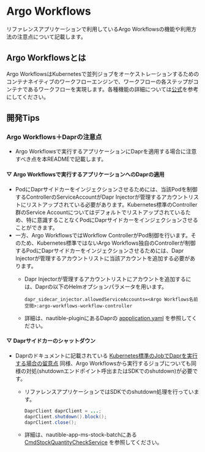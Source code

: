 # Argo Workflows
リファレンスアプリケーションで利用しているArgo Workflowsの機能や利用方法の注意点について記載します。

## Argo Workflowsとは
Argo WorkflowsはKubernetesで並列ジョブをオーケストレーションするためのコンテナネイティブのワークフローエンジンで、ワークフローの各ステップがコンテナであるワークフローを実現します。各種機能の詳細については[公式](https://argoproj.github.io/argo-workflows/)を参考にしてください。

## 開発Tips

### Argo Workflows＋Daprの注意点
- Argo Workflowsで実行するアプリケーションにDaprを適用する場合に注意すべき点を本READMEで記載します。

#### ▽ Argo Workflowsで実行するアプリケーションへのDaprの適用
- PodにDaprサイドカーをインジェクションさせるためには、当該Podを制御するControllerのServiceAccountがDapr Injectorが管理するアカウントリストにリストアップされている必要があります。Kubernetes標準のController群のService Accountについてはデフォルトでリストアップされているため、特に意識することなくPodにDaprサイドカーをインジェクションさせることができます。
- 一方、Argo WorkflowsではWorkflow ControllerがPod制御を行います。そのため、Kubernetes標準ではないArgo Workflows独自のControllerが制御するPodにDaprサイドカーをインジェクションさせるためには、Dapr Injectorが管理するアカウントリストに当該アカウントを追加する必要があります。
  - Dapr Injectorが管理するアカウントリストにアカウントを追加するには、Daprの以下のHelmオプションパラメータを用います。
    ```properties
    dapr_sidecar_injector.allowedServiceAccounts=<Argo Workflows名前空間>:argo-workflows-workflow-controller
    ```

  - 詳細は、nautible-pluginにあるDaprの [appplication.yaml](https://github.com/nautible/nautible-plugin/blob/main/distributed-application/application.yaml) を参照してください。

#### ▽ Daprサイドカーのシャットダウン
- Daprのドキュメントに記載されている [Kubernetes標準のJobでDaprを実行する場合の留意点](https://docs.dapr.io/operations/hosting/kubernetes/kubernetes-job/) 同様、Argo Workflowsから実行するジョブについても同様の対処(shutdownエンドポイント呼出またはSDKでのshutdown)が必要です。
  - リファレンスアプリケーションではSDKでのshutdown処理を行っています。
    ```java
    DaprClient daprClient = ...;
    daprClient.shutdown().block();
    daprClient.close();
    ```

  - 詳細は、nautible-app-ms-stock-batchにある [CmdStockQuantityCheckService](https://github.com/nautible/nautible-app-ms-stock-batch/blob/main/nautible-app-ms-stock-batch-core/src/main/java/jp/co/ogis_ri/nautible/app/stock/batch/inbound/cmd/CmdStockQuantityCheckService.java) を参照してください。